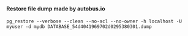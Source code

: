#### Restore file dump made by autobus.io
    pg_restore --verbose --clean --no-acl --no-owner -h localhost -U myuser -d mydb DATABASE_54d4041969702d0295380301.dump
